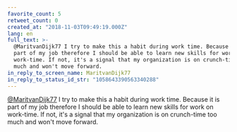 ```yaml
---
favorite_count: 5
retweet_count: 0
created_at: "2018-11-03T09:49:19.000Z"
lang: en
full_text: >-
  @MaritvanDijk77 I try to make this a habit during work time. Because it is
  part of my job therefore I should be able to learn new skills for work on
  work-time. If not, it's a signal that my organization is on crunch-time too
  much and won't move forward.
in_reply_to_screen_name: MaritvanDijk77
in_reply_to_status_id_str: "1058643390563340288"
---
```


[@MaritvanDijk77](https://twitter.com/MaritvanDijk77) I try to make this a habit
during work time. Because it is part of my job therefore I should be able to
learn new skills for work on work-time. If not, it's a signal that my
organization is on crunch-time too much and won't move forward.
